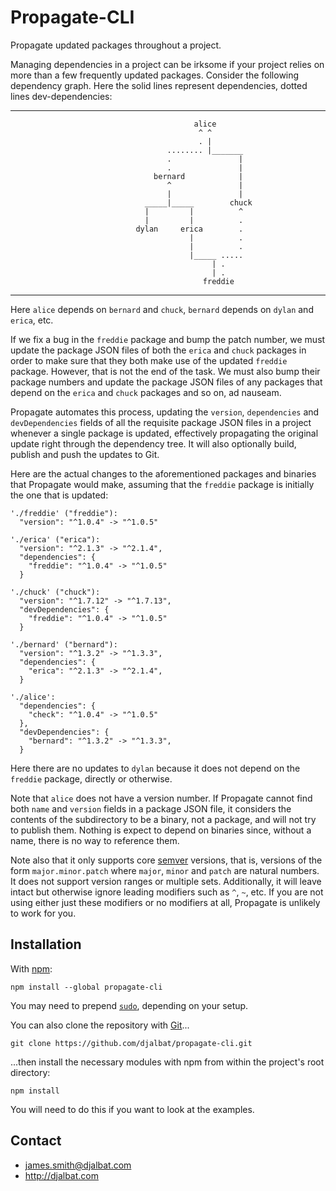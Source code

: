 # Propagate-CLI

Propagate updated packages throughout a project.

Managing dependencies in a project can be irksome if your project relies on more than a few frequently updated packages. Consider the following dependency graph. Here the solid lines represent dependencies, dotted lines dev-dependencies:

---
                                             alice
                                              ^ ^
                                              . |
                                       ........ |_______
                                       .               |
                                       .               |
                                    bernard            |
                                       ^               |
                                       |               |
                                  _____|_____        chuck
                                  |         |          ^
                                  |         |          .
                                dylan     erica        .
                                            |          .
                                            |          .
                                            |_____ .....
                                                 | .
                                                 | .
                                               freddie
---
 Here `alice` depends on `bernard` and `chuck`, `bernard` depends on `dylan` and `erica`, etc. 
 
 If we fix a bug in the `freddie` package and bump the patch number, we must update the package JSON files of both the `erica` and `chuck` packages in order to make sure that they both make use of the updated `freddie` package. However, that is not the end of the task. We must also bump their package numbers and update the package JSON files of any packages that depend on the `erica` and `chuck` packages and so on, ad nauseam. 
 
 Propagate automates this process, updating the `version`, `dependencies` and `devDependencies` fields of all the requisite package JSON files in a project whenever a single package is updated, effectively propagating the original update right through the dependency tree. It will also optionally build, publish and push the updates to Git. 
 
 Here are the actual changes to the aforementioned packages and binaries that Propagate would make, assuming that the `freddie` package is initially the one that is updated:
 
```
'./freddie' ("freddie"):
  "version": "^1.0.4" -> "^1.0.5"

'./erica' ("erica"):
  "version": "^2.1.3" -> "^2.1.4",
  "dependencies": {
    "freddie": "^1.0.4" -> "^1.0.5"
  }

'./chuck' ("chuck"):
  "version": "^1.7.12" -> "^1.7.13",
  "devDependencies": {
    "freddie": "^1.0.4" -> "^1.0.5"
  }

'./bernard' ("bernard"):
  "version": "^1.3.2" -> "^1.3.3",
  "dependencies": {
    "erica": "^2.1.3" -> "^2.1.4",
  }

'./alice':
  "dependencies": {
    "check": "^1.0.4" -> "^1.0.5"
  },
  "devDependencies": {
    "bernard": "^1.3.2" -> "^1.3.3",
  }
```
Here there are no updates to `dylan` because it does not depend on the `freddie` package, directly or otherwise.

Note that `alice` does not have a version number. If Propagate cannot find both `name` and `version` fields in a package JSON file, it considers the contents of the subdirectory to be a binary, not a package, and will not try to publish them. Nothing is expect to depend on binaries since, without a name, there is no way to reference them. 

Note also that it only supports core [semver](https://semver.org/) versions, that is, versions of the form `major.minor.patch` where `major`, `minor` and `patch` are natural numbers. It does not support version ranges or multiple sets. Additionally, it will leave intact but otherwise ignore leading modifiers such as `^`, `~`, etc. If you are not using either just these modifiers or no modifiers at all, Propagate is unlikely to work for you.

## Installation

With [npm](https://www.npmjs.com/):

    npm install --global propagate-cli

You may need to prepend [`sudo`](https://en.wikipedia.org/wiki/Sudo), depending on your setup.

You can also clone the repository with [Git](https://git-scm.com/)...

    git clone https://github.com/djalbat/propagate-cli.git

...then install the necessary modules with npm from within the project's root directory:

    npm install

You will need to do this if you want to look at the examples.

## Contact

- james.smith@djalbat.com
- http://djalbat.com
